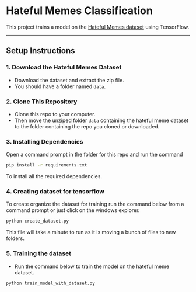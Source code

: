 # Hateful Memes Classification  

This project trains a model on the [Hateful Memes dataset](https://www.kaggle.com/datasets/parthplc/facebook-hateful-meme-dataset/data) using TensorFlow.  

---

## Setup Instructions  


### 1. Download the Hateful Memes Dataset  
- Download the dataset and extract the zip file.  
- You should have a folder named `data`.  

### 2. Clone This Repository  

- Clone this repo to your computer.
- Then move the unziped folder `data` containing the hateful meme dataset to the folder containing the repo you cloned or downloaded.

### 3. Installing Dependencies

Open a command prompt in the folder for this repo and run the command 

```bash
pip install -r requirements.txt
```

To install all the required dependencies.

### 4. Creating dataset for tensorflow

To create organize the dataset for training run the command below from a command prompt or just click on the windows explorer.
```bash
python create_dataset.py
```

This file will take a minute to run as it is moving a bunch of files to new folders.
### 5. Training the dataset
- Run the command below to train the model on the hateful meme dataset.
```bash
python train_model_with_dataset.py
```

